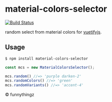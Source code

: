# material-colors-selector

[![Build Status](https://travis-ci.org/funnythingz/material-colors-selector.svg?branch=master)](https://travis-ci.org/funnythingz/material-colors-selector)

random select from material colors for [vuetifyjs](https://vuetifyjs.com/en/framework/colors#material-colors).

## Usage

```bash
$ npm install material-colors-selector
```

```javascript
const mcs = new MaterialColorsSelector();

mcs.random() //=> 'purple darken-2'
mcs.randomColors() //=> 'green'
mcs.randomVariants() //=> 'accent-4'
```

&copy; funnythingz
